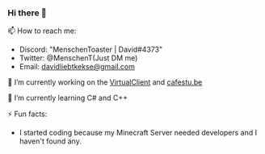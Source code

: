 ### Hi there 👋

📫 How to reach me:
- Discord: "MenschenToaster | David#4373"
- Twitter: @MenschenT(Just DM me)
- Email: davidliebtkekse@gmail.com

🔭 I’m currently working on the [VirtualClient](https://virtualclient.gg) and [cafestu.be](https://cafestu.be) 

🌱 I’m currently learning C# and C++

⚡ Fun facts:
- I started coding because my Minecraft Server needed developers and I haven't found any.

